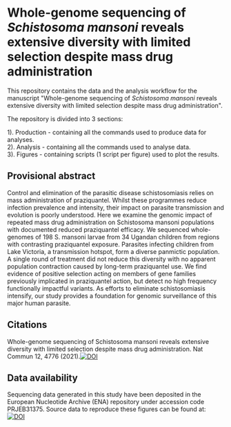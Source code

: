 # Whole-genome sequencing of *Schistosoma mansoni* reveals extensive diversity with limited selection despite mass drug administration


This repository contains the data and the analysis workflow for the manuscript "Whole-genome sequencing of *Schistosoma mansoni* reveals extensive diversity with limited selection despite mass drug administration". 


The repository is divided into 3 sections:

1). Production - containing all the commands used to produce data for analyses.<br />
2). Analysis - containing all the commands used to analyse data.<br />
3). Figures - containing scripts (1 script per figure) used to plot the results. <br />

## Provisional abstract

Control and elimination of the parasitic disease schistosomiasis relies on mass administration of praziquantel. Whilst these programmes reduce infection prevalence and intensity, their impact on parasite transmission and evolution is poorly understood. Here we examine the genomic impact of repeated mass drug administration on Schistosoma mansoni populations with documented reduced praziquantel efficacy. We sequenced whole-genomes of 198 S. mansoni larvae from 34 Ugandan children from regions with contrasting praziquantel exposure. Parasites infecting children from Lake Victoria, a transmission hotspot, form a diverse panmictic population. A single round of treatment did not reduce this diversity with no apparent population contraction caused by long-term praziquantel use. We find evidence of positive selection acting on members of gene families previously implicated in praziquantel action, but detect no high frequency functionally impactful variants. As efforts to eliminate schistosomiasis intensify, our study provides a foundation for genomic surveillance of this major human parasite.

## Citations
Whole-genome sequencing of Schistosoma mansoni reveals extensive diversity with limited selection despite mass drug administration. Nat Commun 12, 4776 (2021).[![DOI](https://zenodo.org/badge/DOI/10.1038/s41467-021-24958-0.svg)](https://doi.org/10.1038/s41467-021-24958-0)

## Data availability

Sequencing data generated in this study have been deposited in the European Nucleotide Archive (ENA) repository under accession code PRJEB31375. Source data to reproduce these figures can be found at: [![DOI](https://zenodo.org/badge/DOI/10.5281/zenodo.5013683.svg)](https://doi.org/10.5281/zenodo.5013683)
